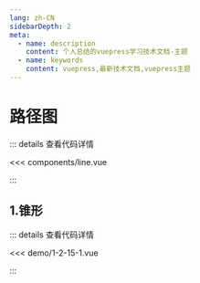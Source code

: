```yaml
---
lang: zh-CN
sidebarDepth: 2
meta:
  - name: description
    content: 个人总结的vuepress学习技术文档-主题
  - name: keywords
    content: vuepress,最新技术文档,vuepress主题
---
```


# 路径图

::: details 查看代码详情

<<< components/line.vue

:::

## 1.锥形

  <Container url="https://zhoubichuan.com/resume/?type=echarts&name=1-2-15-1.vue" />

::: details 查看代码详情

<<< demo/1-2-15-1.vue

:::
